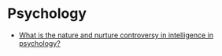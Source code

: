 # Psychology
- [What is the nature and nurture controversy in intelligence in psychology?](https://jyotirgamya.org/opinion/nature-vs-nurture/)
